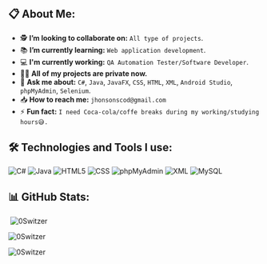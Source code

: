 ## 📋 About Me:

- 🕵 **I’m looking to collaborate on:** `All type of projects`.<br>
- 📚 **I’m currently learning:** `Web application development`.<br>
- 💻 **I'm currently working:** `QA Automation Tester/Software Developer`.<br>
- 👨‍💻 **All of my projects are private now.** 
- 💬 **Ask me about:** `C#`, `Java`, `JavaFX`, `CSS`, `HTML`, `XML`, `Android Studio`, `phpMyAdmin`, `Selenium`.
- 📥 **How to reach me:** `jhonsonscod@gmail.com`
- ⚡ **Fun fact:** `I need Coca-cola/coffe breaks during my working/studying hours😅.`

## 🛠️ Technologies and Tools I use:
![C#](https://img.shields.io/badge/C%23-violet) ![Java](<img src="https://www.google.com/url?sa=i&url=https%3A%2F%2Fwww.chetu.com%2Fes%2Fon-demand-developers%2Fjava.php&psig=AOvVaw2eASlWMtmZu_KTUVfW6q8h&ust=1751804082976000&source=images&cd=vfe&opi=89978449&ved=0CBQQjRxqFwoTCJD5yfLYpY4DFQAAAAAdAAAAABAE alt="java" width="40" height="40"/>) ![HTML5](https://img.shields.io/badge/html5-%23E34F26.svg?style=for-the-badge&logo=html5&logoColor=white) ![CSS](soon) ![phpMyAdmin](soon) ![XML](soon) ![MySQL](https://img.shields.io/badge/mysql-%2300f.svg?style=for-the-badge&logo=mysql&logoColor=white)

## 📊 GitHub Stats:
<p>&nbsp;<img align="center" src="https://github-readme-stats.vercel.app/api?username=0Switzer&show_icons=true&locale=en" alt="0Switzer" /></p>
<p><img align="center" src="https://github-readme-streak-stats.herokuapp.com/?user=0Switzer&" alt="0Switzer" /></p>
<p><img align="left" src="https://github-readme-stats.vercel.app/api/top-langs?username=0Switzer&show_icons=true&locale=en&layout=compact" alt="0Switzer" /></p><br><br><br>
<br><br><br><br><br>
